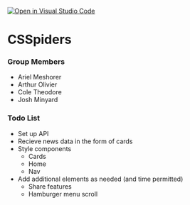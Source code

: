 [![Open in Visual Studio Code](https://classroom.github.com/assets/open-in-vscode-c66648af7eb3fe8bc4f294546bfd86ef473780cde1dea487d3c4ff354943c9ae.svg)](https://classroom.github.com/online_ide?assignment_repo_id=10386505&assignment_repo_type=AssignmentRepo)

# CSSpiders

### Group Members

- Ariel Meshorer
- Arthur Olivier
- Cole Theodore
- Josh Minyard

### Todo List

- Set up API
- Recieve news data in the form of cards
- Style components
  - Cards
  - Home
  - Nav
- Add additional elements as needed (and time permitted)
  - Share features
  - Hamburger menu scroll

